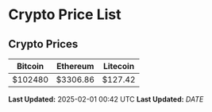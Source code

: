 # Crypto Price List

## Crypto Prices
| Bitcoin | Ethereum | Litecoin |
| ------- | -------- | -------- |
| $102480 | $3306.86 | $127.42 |
**Last Updated:** 2025-02-01 00:42 UTC
**Last Updated:** $DATE$
